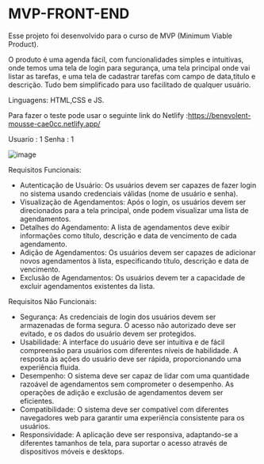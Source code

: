 # MVP-FRONT-END

Esse projeto foi desenvolvido para o curso de MVP (Minimum Viable Product).

O produto é uma agenda fácil, com funcionalidades simples e intuitivas, onde temos uma tela de login para segurança, uma tela principal onde vai listar as tarefas, e uma tela de cadastrar tarefas com campo de data,titulo e descrição. Tudo bem simplificado para uso facilitado de qualquer usuário.

Linguagens: HTML,CSS e JS.

Para fazer o teste pode usar o seguinte link do Netlify :https://benevolent-mousse-cae0cc.netlify.app/

Usuario : 1
Senha : 1

![image](https://github.com/jeannRezende/MVP-FRONT-END/assets/153687761/c2a30d06-decc-4be8-adf7-e20111ecb6be)


Requisitos Funcionais:
- Autenticação de Usuário:
Os usuários devem ser capazes de fazer login no sistema usando credenciais válidas (nome de usuário e senha).
- Visualização de Agendamentos:
Após o login, os usuários devem ser direcionados para a tela principal, onde podem visualizar uma lista de agendamentos.
- Detalhes do Agendamento:
A lista de agendamentos deve exibir informações como título, descrição e data de vencimento de cada agendamento.
- Adição de Agendamentos:
Os usuários devem ser capazes de adicionar novos agendamentos à lista, especificando título, descrição e data de vencimento.
- Exclusão de Agendamentos:
Os usuários devem ter a capacidade de excluir agendamentos existentes da lista.

Requisitos Não Funcionais:
- Segurança:
As credenciais de login dos usuários devem ser armazenadas de forma segura.
O acesso não autorizado deve ser evitado, e os dados do usuário devem ser protegidos.
- Usabilidade:
A interface do usuário deve ser intuitiva e de fácil compreensão para usuários com diferentes níveis de habilidade.
A resposta às ações do usuário deve ser rápida, proporcionando uma experiência fluida.
- Desempenho:
O sistema deve ser capaz de lidar com uma quantidade razoável de agendamentos sem comprometer o desempenho.
As operações de adição e exclusão de agendamentos devem ser eficientes.
- Compatibilidade:
O sistema deve ser compatível com diferentes navegadores web para garantir uma experiência consistente para os usuários.
- Responsividade:
A aplicação deve ser responsiva, adaptando-se a diferentes tamanhos de tela, para suportar o acesso através de dispositivos móveis e desktops.


